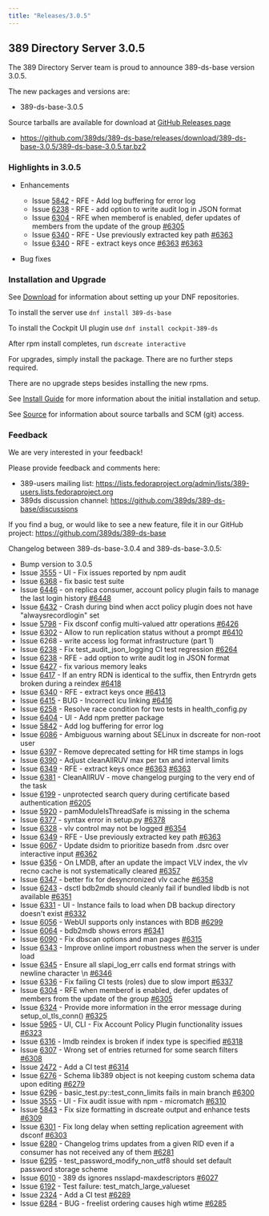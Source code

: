 ```yaml
---
title: "Releases/3.0.5"
---
```


389 Directory Server 3.0.5
--------------------------

The 389 Directory Server team is proud to announce 389-ds-base version 3.0.5.

The new packages and versions are:

- 389-ds-base-3.0.5

Source tarballs are available for download at [GitHub Releases page](https://github.com/389ds/389-ds-base/releases/tag/389-ds-base-3.0.5)

- <https://github.com/389ds/389-ds-base/releases/download/389-ds-base-3.0.5/389-ds-base-3.0.5.tar.bz2>

### Highlights in 3.0.5

- Enhancements
  - Issue [5842](https://github.com/389ds/389-ds-base/issues/5842) - RFE - Add log buffering for error log
  - Issue [6238](https://github.com/389ds/389-ds-base/issues/6238) - RFE - add option to write audit log in JSON format
  - Issue [6304](https://github.com/389ds/389-ds-base/issues/6304) - RFE when memberof is enabled, defer updates of members from the update of the group [#6305](https://github.com/389ds/389-ds-base/pull/6305)
  - Issue [6340](https://github.com/389ds/389-ds-base/issues/6340) - RFE - Use previously extracted key path [#6363](https://github.com/389ds/389-ds-base/pull/6363)
  - Issue [6340](https://github.com/389ds/389-ds-base/issues/6340) - RFE - extract keys once [#6363](https://github.com/389ds/389-ds-base/pull/6363) [#6363](https://github.com/389ds/389-ds-base/pull/6363)

- Bug fixes

### Installation and Upgrade

See [Download](https://www.port389.org/docs/389ds/download.html) for information about setting up your DNF repositories.

To install the server use `dnf install 389-ds-base`

To install the Cockpit UI plugin use `dnf install cockpit-389-ds`

After rpm install completes, run `dscreate interactive`

For upgrades, simply install the package. There are no further steps required.

There are no upgrade steps besides installing the new rpms.

See [Install Guide](https://www.port389.org/docs/389ds/howto/howto-install-389.html) for more information about the initial installation and setup.

See [Source](https://www.port389.org/docs/389ds/development/source.html) for information about source tarballs and SCM (git) access.

### Feedback

We are very interested in your feedback!

Please provide feedback and comments here:

- 389-users mailing list: <https://lists.fedoraproject.org/admin/lists/389-users.lists.fedoraproject.org>
- 389ds discussion channel: <https://github.com/389ds/389-ds-base/discussions>

If you find a bug, or would like to see a new feature, file it in our GitHub project: <https://github.com/389ds/389-ds-base>

Changelog between 389-ds-base-3.0.4 and 389-ds-base-3.0.5:

- Bump version to 3.0.5
- Issue [3555](https://github.com/389ds/389-ds-base/issues/3555) - UI - Fix issues reported by npm audit
- Issue [6368](https://github.com/389ds/389-ds-base/issues/6368) - fix basic test suite
- Issue [6446](https://github.com/389ds/389-ds-base/issues/6446) - on replica consumer, account policy plugin fails to manage the last login history [#6448](https://github.com/389ds/389-ds-base/pull/6448)
- Issue [6432](https://github.com/389ds/389-ds-base/issues/6432) - Crash during bind when acct policy plugin does not have "alwaysrecordlogin" set
- Issue [5798](https://github.com/389ds/389-ds-base/issues/5798) - Fix dsconf config multi-valued attr operations [#6426](https://github.com/389ds/389-ds-base/pull/6426)
- Issue [6302](https://github.com/389ds/389-ds-base/issues/6302) - Allow to run replication status without a prompt [#6410](https://github.com/389ds/389-ds-base/pull/6410)
- Issue  6268 - write access log format infrastructure (part 1)
- Issue [6238](https://github.com/389ds/389-ds-base/issues/6238) - Fix test\_audit\_json\_logging CI test regression [#6264](https://github.com/389ds/389-ds-base/pull/6264)
- Issue [6238](https://github.com/389ds/389-ds-base/issues/6238) - RFE - add option to write audit log in JSON format
- Issue [6427](https://github.com/389ds/389-ds-base/issues/6427) - fix various memory leaks
- Issue [6417](https://github.com/389ds/389-ds-base/issues/6417) - If an entry RDN is identical to the suffix, then Entryrdn gets broken during a reindex [#6418](https://github.com/389ds/389-ds-base/pull/6418)
- Issue [6340](https://github.com/389ds/389-ds-base/issues/6340) - RFE - extract keys once [#6413](https://github.com/389ds/389-ds-base/pull/6413)
- Issue [6415](https://github.com/389ds/389-ds-base/issues/6415) - BUG - Incorrect icu linking [#6416](https://github.com/389ds/389-ds-base/pull/6416)
- Issue [6258](https://github.com/389ds/389-ds-base/issues/6258) - Resolve race condition for two tests in health\_config.py
- Issue [6404](https://github.com/389ds/389-ds-base/issues/6404) - UI - Add npm pretter package
- Issue [5842](https://github.com/389ds/389-ds-base/issues/5842) - Add log buffering for error log
- Issue [6086](https://github.com/389ds/389-ds-base/issues/6086) - Ambiguous warning about SELinux in dscreate for non-root user
- Issue [6397](https://github.com/389ds/389-ds-base/issues/6397) - Remove deprecated setting for HR time stamps in logs
- Issue [6390](https://github.com/389ds/389-ds-base/issues/6390) - Adjust cleanAllRUV max per txn and interval limits
- Issue [6349](https://github.com/389ds/389-ds-base/issues/6349) - RFE - extract keys once [#6363](https://github.com/389ds/389-ds-base/pull/6363) [#6363](https://github.com/389ds/389-ds-base/pull/6363)
- Issue [6381](https://github.com/389ds/389-ds-base/issues/6381) - CleanAllRUV - move changelog purging to the very end of the task
- Issue [6199](https://github.com/389ds/389-ds-base/issues/6199) - unprotected search query during certificate based authentication [#6205](https://github.com/389ds/389-ds-base/pull/6205)
- Issue [5920](https://github.com/389ds/389-ds-base/issues/5920) - pamModuleIsThreadSafe is missing in the schema
- Issue [6377](https://github.com/389ds/389-ds-base/issues/6377) - syntax error in setup.py [#6378](https://github.com/389ds/389-ds-base/pull/6378)
- Issue [6328](https://github.com/389ds/389-ds-base/issues/6328) - vlv control may not be logged [#6354](https://github.com/389ds/389-ds-base/pull/6354)
- Issue [6349](https://github.com/389ds/389-ds-base/issues/6349) - RFE - Use previously extracted key path [#6363](https://github.com/389ds/389-ds-base/pull/6363)
- Issue [6067](https://github.com/389ds/389-ds-base/issues/6067) - Update dsidm to prioritize basedn from .dsrc over interactive input [#6362](https://github.com/389ds/389-ds-base/pull/6362)
- Issue [6356](https://github.com/389ds/389-ds-base/issues/6356) - On LMDB, after an update the impact VLV index, the vlv recno cache is not systematically cleared [#6357](https://github.com/389ds/389-ds-base/pull/6357)
- Issue [6347](https://github.com/389ds/389-ds-base/issues/6347) - better fix for desyncronized vlv cache [#6358](https://github.com/389ds/389-ds-base/pull/6358)
- Issue [6243](https://github.com/389ds/389-ds-base/issues/6243) - dsctl bdb2mdb should cleanly fail if bundled libdb is not available [#6351](https://github.com/389ds/389-ds-base/pull/6351)
- Issue [6331](https://github.com/389ds/389-ds-base/issues/6331) - UI - Instance fails to load when DB backup directory doesn't exist [#6332](https://github.com/389ds/389-ds-base/pull/6332)
- Issue [6056](https://github.com/389ds/389-ds-base/issues/6056) - WebUI supports only instances with BDB [#6299](https://github.com/389ds/389-ds-base/pull/6299)
- Issue [6064](https://github.com/389ds/389-ds-base/issues/6064) - bdb2mdb shows errors [#6341](https://github.com/389ds/389-ds-base/pull/6341)
- Issue [6090](https://github.com/389ds/389-ds-base/issues/6090) - Fix dbscan options and man pages [#6315](https://github.com/389ds/389-ds-base/pull/6315)
- Issue [6343](https://github.com/389ds/389-ds-base/issues/6343) - Improve online import robustness when the server is under load
- Issue [6345](https://github.com/389ds/389-ds-base/issues/6345) - Ensure all slapi\_log\_err calls end format strings with newline character \n [#6346](https://github.com/389ds/389-ds-base/pull/6346)
- Issue [6336](https://github.com/389ds/389-ds-base/issues/6336) - Fix failing CI tests (roles) due to slow import [#6337](https://github.com/389ds/389-ds-base/pull/6337)
- Issue [6304](https://github.com/389ds/389-ds-base/issues/6304) - RFE when memberof is enabled, defer updates of members from the update of the group [#6305](https://github.com/389ds/389-ds-base/pull/6305)
- Issue [6324](https://github.com/389ds/389-ds-base/issues/6324) - Provide more information in the error message during setup\_ol\_tls\_conn() [#6325](https://github.com/389ds/389-ds-base/pull/6325)
- Issue [5965](https://github.com/389ds/389-ds-base/issues/5965) - UI, CLI - Fix Account Policy Plugin functionality issues [#6323](https://github.com/389ds/389-ds-base/pull/6323)
- Issue [6316](https://github.com/389ds/389-ds-base/issues/6316) - lmdb reindex is broken if index type is specified [#6318](https://github.com/389ds/389-ds-base/pull/6318)
- Issue [6307](https://github.com/389ds/389-ds-base/issues/6307) - Wrong set of entries returned for some search filters [#6308](https://github.com/389ds/389-ds-base/pull/6308)
- Issue [2472](https://github.com/389ds/389-ds-base/issues/2472) - Add a CI test [#6314](https://github.com/389ds/389-ds-base/pull/6314)
- Issue [6276](https://github.com/389ds/389-ds-base/issues/6276) - Schema lib389 object is not keeping custom schema data upon editing [#6279](https://github.com/389ds/389-ds-base/pull/6279)
- Issue [6296](https://github.com/389ds/389-ds-base/issues/6296) - basic\_test.py::test\_conn\_limits fails in main branch [#6300](https://github.com/389ds/389-ds-base/pull/6300)
- Issue [3555](https://github.com/389ds/389-ds-base/issues/3555) - UI - Fix audit issue with npm - micromatch [#6310](https://github.com/389ds/389-ds-base/pull/6310)
- Issue [5843](https://github.com/389ds/389-ds-base/issues/5843) - Fix size formatting in dscreate output and enhance tests [#6309](https://github.com/389ds/389-ds-base/pull/6309)
- Issue [6301](https://github.com/389ds/389-ds-base/issues/6301) - Fix long delay when setting replication agreement with dsconf [#6303](https://github.com/389ds/389-ds-base/pull/6303)
- Issue [6280](https://github.com/389ds/389-ds-base/issues/6280) - Changelog trims updates from a given RID even if a consumer has not received any of them [#6281](https://github.com/389ds/389-ds-base/pull/6281)
- Issue [6295](https://github.com/389ds/389-ds-base/issues/6295) - test\_password\_modify\_non\_utf8 should set default password storage scheme
- Issue [6010](https://github.com/389ds/389-ds-base/issues/6010) - 389 ds ignores nsslapd-maxdescriptors [#6027](https://github.com/389ds/389-ds-base/pull/6027)
- Issue [6192](https://github.com/389ds/389-ds-base/issues/6192) - Test failure: test\_match\_large\_valueset
- Issue [2324](https://github.com/389ds/389-ds-base/issues/2324) - Add a CI test [#6289](https://github.com/389ds/389-ds-base/pull/6289)
- Issue [6284](https://github.com/389ds/389-ds-base/issues/6284) - BUG - freelist ordering causes high wtime [#6285](https://github.com/389ds/389-ds-base/pull/6285)
